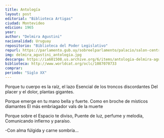 ```yaml
---
title: Antología
layout: post
editorial: "Biblioteca Artigas"
ciudad: Montevideo
edicion: 1965
year:  
author: "Delmira Agustini"
nacionalidad: Uruguay
repositorio: "Biblioteca del Poder Legislativo"
repurl: https://parlamento.gub.uy/sobreelparlamento/palacio/salon-central-de-biblioteca
img: delmira_agustini_antologia.jpg
descarga: https://ia601508.us.archive.org/6/items/antologia-delmira-agustini/Antologia%20-%20Delmira%20Agustini.pdf
biblioteca: http://www.worldcat.org/oclc/1087070733
comprar: 
periodo: "Siglo XX"
---
```

 

Porque tu cuerpo es la raíz, el lazo
Esencial de los troncos discordantes
Del placer y el dolor, plantas gigantes.
 
Porque emerge en tu mano bella y fuerte.
Como en broche de místicos diamantes
El más embriagador vals de la muerte

Porque sobre el Espacio te diviso,
Puente de luz, perfume y melodía,
Comunicando infierno y paraíso.

-Con alma fúlgida y carne sombría…
